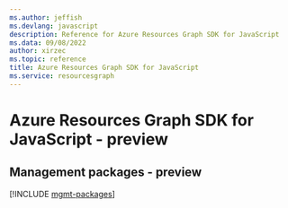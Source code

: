```yaml
---
ms.author: jeffish
ms.devlang: javascript
description: Reference for Azure Resources Graph SDK for JavaScript
ms.data: 09/08/2022
author: xirzec
ms.topic: reference
title: Azure Resources Graph SDK for JavaScript
ms.service: resourcesgraph
---
```

# Azure Resources Graph SDK for JavaScript - preview

## Management packages - preview
[!INCLUDE [mgmt-packages](resources-graph-mgmt-index.md)]
